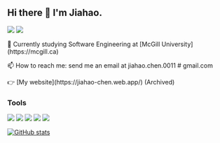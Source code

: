 ## Hi there 👋 I'm Jiahao.

<p align="left">
<a href="https://linkedin.com/in/jiahao-c"><img src="https://img.shields.io/badge/linkedin%20-%230077B5.svg?&style=for-the-badge&logo=linkedin&logoColor=white"/></a>
  <a href="https://jiahao-c.medium.com"><img src="https://img.shields.io/badge/-Medium-orange?&style=for-the-badge&logo=medium&logoColor=white"/></a>
<br/>
  
<p align="left">🌱 Currently studying Software Engineering at [McGill University](https://mcgill.ca) </p>
  
<p align="left">📫 How to reach me: send me an email at jiahao.chen.0011 # gmail.com</p>

<p align="left">👉 [My website](https://jiahao-chen.web.app/)  (Archived) </p>

</p>


### Tools 
 
<p align="left">
  <img src="https://img.shields.io/badge/-TypeScript-blue?&style=for-the-badge&logo=javascript&logoColor=white%22"/>
  <img src="https://img.shields.io/badge/python%20-%2314354C.svg?&style=for-the-badge&logo=python&logoColor=white"/>
  <img src="https://img.shields.io/badge/bash%20-%23121011.svg?&style=for-the-badge&logo=gnu-bash&logoColor=white"/>
  <img src="https://img.shields.io/badge/azure%20-%230072C6.svg?&style=for-the-badge&logo=azure-devops&logoColor=white"/>
  <img src="https://img.shields.io/badge/vscode-blue.svg?&style=for-the-badge&logo=visual-studio-code&logoColor=white" />
</p>

[![GitHub stats](https://github-readme-stats.vercel.app/api?username=jiahao-c&show_icons=true)  ](https://github.com/jiahao-c/)

